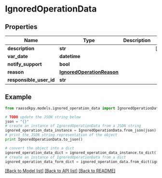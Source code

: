 # IgnoredOperationData


## Properties
Name | Type | Description | Notes
------------ | ------------- | ------------- | -------------
**description** | **str** |  | [optional] 
**var_date** | **datetime** |  | 
**notify_support** | **bool** |  | 
**reason** | [**IgnoredOperationReason**](IgnoredOperationReason.md) |  | 
**responsible_user_id** | **str** |  | 

## Example

```python
from raassdkpy.models.ignored_operation_data import IgnoredOperationData

# TODO update the JSON string below
json = "{}"
# create an instance of IgnoredOperationData from a JSON string
ignored_operation_data_instance = IgnoredOperationData.from_json(json)
# print the JSON string representation of the object
print IgnoredOperationData.to_json()

# convert the object into a dict
ignored_operation_data_dict = ignored_operation_data_instance.to_dict()
# create an instance of IgnoredOperationData from a dict
ignored_operation_data_form_dict = ignored_operation_data.from_dict(ignored_operation_data_dict)
```
[[Back to Model list]](../README.md#documentation-for-models) [[Back to API list]](../README.md#documentation-for-api-endpoints) [[Back to README]](../README.md)



